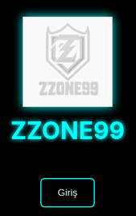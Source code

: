 <html lang="tr">
<head>
  <meta charset="UTF-8">
  <meta name="viewport" content="width=device-width, initial-scale=1.0">
  <meta name="description" content="ZZONE99 - PUBG Mobile klanı, kuruluş yılı 2018. Modern, açık ve güçlü bir vizyon.">
  <meta name="keywords" content="ZZONE99, PUBG Klanı, AREA323, Fur die GANG, Mobil Oyun">
  <meta name="author" content="ZZONE99">
  <title>ZZONE99 | Since 2018</title>
  <link rel="icon" type="image/png" href="logo.png">
  <link href="https://fonts.googleapis.com/css2?family=Orbitron:wght@500;700&display=swap" rel="stylesheet">
  <style>
    :root {
      --primary-color: #00ffff;
      --bg-dark: rgba(10, 10, 10, 0.9);
      --bg-blur: rgba(255, 255, 255, 0.05);
      --text-color: #e0f7fa;
    }

    * {
      margin: 0;
      padding: 0;
      box-sizing: border-box;
      font-family: 'Orbitron', sans-serif;
    }

    body, html {
      height: 100%;
      overflow-x: hidden;
      background: #000;
      color: var(--text-color);
    }

    body::before {
      content: "";
      position: fixed;
      top: 0;
      left: 0;
      width: 100vw;
      height: 100vh;
      background: radial-gradient(ellipse at center, #121212 0%, #000000 100%);
      animation: bgAnim 30s ease-in-out infinite alternate;
      z-index: -2;
    }

    @keyframes bgAnim {
      0% {
        filter: hue-rotate(0deg);
      }
      100% {
        filter: hue-rotate(360deg);
      }
    }

    .overlay {
      position: absolute;
      top: 0;
      left: 0;
      width: 100%;
      height: 100%;
      background: rgba(0, 0, 0, 0.6);
      z-index: -1;
    }

    .centered {
      min-height: 100vh;
      display: flex;
      flex-direction: column;
      align-items: center;
      justify-content: center;
      text-align: center;
      padding: 2rem;
      transition: opacity 1s ease-in-out;
    }

    .hidden {
      opacity: 0;
      pointer-events: none;
    }

    .logo {
      width: 180px;
      height: auto;
      animation: zoomIn 2s ease forwards;
      filter: drop-shadow(0 0 10px var(--primary-color));
    }

    @keyframes zoomIn {
      from {
        transform: scale(0.5);
        opacity: 0;
      }
      to {
        transform: scale(1);
        opacity: 1;
      }
    }

    h1 {
      font-size: 3rem;
      margin-top: 1rem;
      color: var(--primary-color);
      text-shadow: 0 0 10px var(--primary-color);
    }

    .btn {
      margin-top: 2rem;
      padding: 1rem 2rem;
      background: transparent;
      border: 2px solid var(--primary-color);
      color: var(--text-color);
      font-size: 1.2rem;
      cursor: pointer;
      border-radius: 8px;
      transition: all 0.3s ease;
    }

    .btn:hover {
      background: var(--primary-color);
      color: #000;
      box-shadow: 0 0 20px var(--primary-color);
    }

    #main-content {
      display: none;
      flex-direction: column;
      align-items: center;
      padding: 3rem 1rem;
      gap: 2rem;
      opacity: 0;
    }

    .section {
      background: var(--bg-blur);
      padding: 2rem;
      border-radius: 12px;
      backdrop-filter: blur(10px);
      box-shadow: 0 0 15px rgba(0, 255, 255, 0.1);
      max-width: 800px;
      width: 100%;
      text-align: center;
    }

    footer {
      margin-top: 4rem;
      font-size: 1rem;
      color: #aaa;
    }

    .counter {
      font-size: 2rem;
      color: var(--primary-color);
      margin-top: 1rem;
    }
  </style>
</head>
<body>
  <div class="centered" id="entry">
    <img src="logo.png" alt="ZZONE99 Logo" class="logo">
    <h1>ZZONE99</h1>
    <button class="btn" onclick="enterSite()">Giriş</button>
  </div>

  <div id="main-content" class="centered">
    <div class="section" id="tanitim">
      <h2>Tanıtım</h2>
      <p>Since 2018<br>Klanın ilk çıkış ismi <strong>Für die GANG</strong>, sonrasında <strong>AREA323</strong> ve yeni bir vizyon ile <strong>ZZONE99</strong> olarak devam edecektir.</p>
    </div>

    <div class="section" id="uyeler">
      <h2>Üyeler</h2>
      <p><strong>Lider Kadrosu:</strong> mAzz99, yAzz99<br><strong>Yönetici Kadrosu:</strong> iSzz99</p>
      <div class="counter" id="memberCount">Toplam Üye: yükleniyor...</div>
    </div>

    <div class="section" id="basvuru">
      <h2>Başvuru Formu</h2>
      <form action="https://formspree.io/f/xldnljve" method="POST">
        <input type="text" name="oyuncu_adi_uid" placeholder="Oyuncu Adı ve UID" required><br><br>
        <input type="number" name="yas" placeholder="Yaş" required><br><br>
        <input type="text" name="aktiflik" placeholder="Aktiflik (gün/saat)" required><br><br>
        <input type="text" name="cihaz" placeholder="Kullandığınız cihaz" required><br><br>
        <button class="btn" type="submit">Başvur</button>
      </form>
    </div>

    <div class="section" id="iletisim">
      <h2>İletişim</h2>
      <p>TikTok: <br>@mAzz99theboss<br>@babavizyondapm</p>
      <p>Oyun İçi İletişim: mAzz99 - 516572604</p>
    </div>

    <footer>für die famillia</footer>
  </div>

  <script>
    function enterSite() {
      const entry = document.getElementById("entry");
      const main = document.getElementById("main-content");
      entry.classList.add("hidden");
      setTimeout(() => {
        entry.style.display = "none";
        main.style.display = "flex";
        setTimeout(() => main.style.opacity = 1, 50);
        history.pushState(null, null, "#main");
      }, 1000);
    }

    // Dinamik üye sayısı (örnek JSON verisi simülasyonu)
    document.addEventListener("DOMContentLoaded", () => {
      const memberCount = document.getElementById("memberCount");
      // Simülasyon - Gerçek API varsa fetch ile değiştirilebilir
      const uyeler = ["mAzz99", "yAzz99", "iSzz99", "üyex", "üyey", "üyelz"];
      memberCount.innerText = `Toplam Üye: ${uyeler.length}`;

      // Sayfa yönlendirme için hash kontrolü
      if (window.location.hash === "#main") enterSite();
    });
  </script>
</body>
